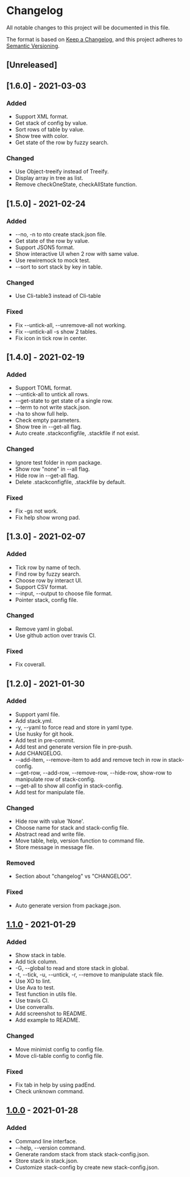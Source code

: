 # Changelog
All notable changes to this project will be documented in this file.

The format is based on [Keep a Changelog](https://keepachangelog.com/en/1.0.0/),
and this project adheres to [Semantic Versioning](https://semver.org/spec/v2.0.0.html).

## [Unreleased]

## [1.6.0] - 2021-03-03
### Added
- Support XML format.
- Get stack of config by value.
- Sort rows of table by value.
- Show tree with color.
- Get state of the row by fuzzy search.

### Changed
- Use Object-treeify instead of Treeify.
- Display array in tree as list.
- Remove checkOneState, checkAllState function.

## [1.5.0] - 2021-02-24
### Added
- --no, -n to nto create stack.json file.
- Get state of the row by value.
- Support JSON5 format.
- Show interactive UI when 2 row with same value.
- Use rewiremock to mock test.
- --sort to sort stack by key in table.

### Changed
- Use Cli-table3 instead of Cli-table

### Fixed
- Fix --untick-all, --unremove-all not working.
- Fix --untick-all -s show 2 tables.
- Fix icon in tick row in center.

## [1.4.0] - 2021-02-19
### Added
- Support TOML format.
- --untick-all to untick all rows.
- --get-state to get state of a single row.
- --term to not write stack.json.
- -ha to show full help.
- Check empty parameters.
- Show tree in --get-all flag.
- Auto create .stackconfigfile, .stackfile if not exist.

### Changed
- Ignore test folder in npm package.
- Show row "none" in --all flag.
- Hide row in --get-all flag.
- Delete .stackconfigfile, .stackfile by default.

### Fixed
- Fix -gs not work.
- Fix help show wrong pad.

## [1.3.0] - 2021-02-07
### Added
- Tick row by name of tech.
- Find row by fuzzy search.
- Choose row by interact UI.
- Support CSV format.
- --input, --output to choose file format.
- Pointer stack, config file.

### Changed
- Remove yaml in global.
- Use github action over travis CI.

### Fixed
- Fix coverall.

## [1.2.0] - 2021-01-30
### Added
- Support yaml file.
- Add stack.yml.
- -y, --yaml to force read and store in yaml type.
- Use husky for git hook.
- Add test in pre-commit.
- Add test and generate version file in pre-push.
- Add CHANGELOG.
- --add-item, --remove-item to add and remove tech in row in stack-config.
- --get-row, --add-row, --remove-row, --hide-row, show-row to manipulate row of stack-config.
- --get-all to show all config in stack-config.
- Add test for manipulate file.

### Changed
- Hide row with value 'None'.
- Choose name for stack and stack-config file.
- Abstract read and write file.
- Move table, help, version function to command file.
- Store message in message file.

### Removed
- Section about "changelog" vs "CHANGELOG".

### Fixed
- Auto generate version from package.json.

## [1.1.0] - 2021-01-29
### Added
- Show stack in table.
- Add tick column.
- -G, --global to read and store stack in global.
- -t, --tick, -u, --untick, -r, --remove to manipulate stack file.
- Use XO to lint.
- Use Ava to test.
- Test function in utils file.
- Use travis CI.
- Use converalls.
- Add screenshot to README.
- Add example to README.

### Changed
- Move minimist config to config file.
- Move cli-table config to config file.

### Fixed
- Fix tab in help by using padEnd.
- Check unknown command.

## [1.0.0] - 2021-01-28
### Added
- Command line interface.
- --help, --version command.
- Generate random stack from stack stack-config.json.
- Store stack in stack.json.
- Customize stack-config by create new stack-config.json.

[1.1.0]: https://github.com/Nguyen-Hoang-Nam/stack-idea/compare/v1.0.0...v1.1.0
[1.0.0]: https://github.com/Nguyen-Hoang-Nam/stack-idea/releases/tag/v1.0.0

